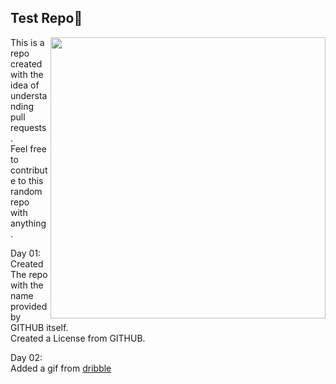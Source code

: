 <h2>Test Repo🧪</h2>     

<img align=right width=440 height=450 src="think.gif">  

This is a repo created with the idea of understanding pull requests.  
Feel free to contribute to this random repo with anything.

Day 01:  
Created The repo with the name provided by GITHUB itself.  
Created a License from GITHUB.

Day 02:  
Added a gif from [dribble](https://dribbble.com/shots/15617302-Overthinking/attachments/7406673?mode=media)  
<!--<img width=340 height=350 src="think.gif">


